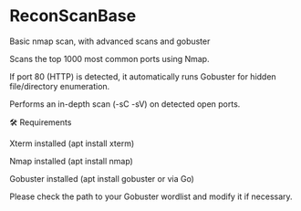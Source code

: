 # ReconScanBase
Basic nmap scan, with advanced scans and gobuster

Scans the top 1000 most common ports using Nmap.

If port 80 (HTTP) is detected, it automatically runs Gobuster for hidden file/directory enumeration.

Performs an in-depth scan (-sC -sV) on detected open ports.

🛠️ Requirements

Xterm installed (apt install xterm)

Nmap installed (apt install nmap)

Gobuster installed (apt install gobuster or via Go)


Please check the path to your Gobuster wordlist and modify it if necessary.
